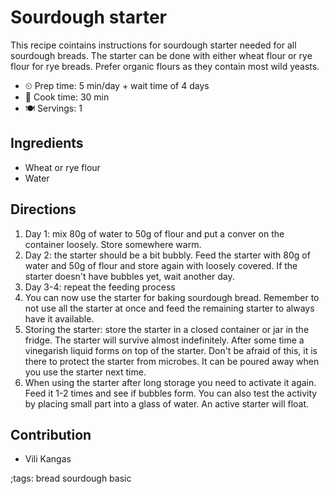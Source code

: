 # Sourdough starter

This recipe cointains instructions for sourdough starter needed for all sourdough breads. The starter can be done with either wheat flour or rye flour for rye breads. Prefer organic flours as they contain most wild yeasts.

- ⏲ Prep time: 5 min/day + wait time of 4 days
- 🍳 Cook time: 30 min
- 🍽 Servings: 1

## Ingredients

- Wheat or rye flour
- Water

## Directions

1. Day 1: mix 80g of water to 50g of flour and put a conver on the container loosely. Store somewhere warm.
2. Day 2: the starter should be a bit bubbly. Feed the starter with 80g of water and 50g of flour and store again with loosely covered. If the starter doesn't have bubbles yet, wait another day.
3. Day 3-4: repeat the feeding process
4. You can now use the starter for baking sourdough bread. Remember to not use all the starter at once and feed the remaining starter to always have it available.
5. Storing the starter: store the starter in a closed container or jar in the fridge. The starter will survive almost indefinitely. After some time a vinegarish liquid forms on top of the starter. Don't be afraid of this, it is there to protect the starter from microbes. It can be poured away when you use the starter next time.
6. When using the starter after long storage you need to activate it again. Feed it 1-2 times and see if bubbles form. You can also test the activity by placing small part into a glass of water. An active starter will float.

## Contribution

- Vili Kangas

;tags: bread sourdough basic
